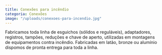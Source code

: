 ```yaml
---
title: Conexões para incêndio
categoria: Conexões
image: "/uploads/conexoes-para-incendio.jpg"
---
```


Fabricamos toda linha de esguichos (sólidos e reguláveis), adaptadores, registros, tampões, reduções e chave de aperto, utilizadas em montagens de equipamentos contra incêndio. Fabricadas em latão, bronze ou alumínio dispomos de pronta entrega para toda a linha.

